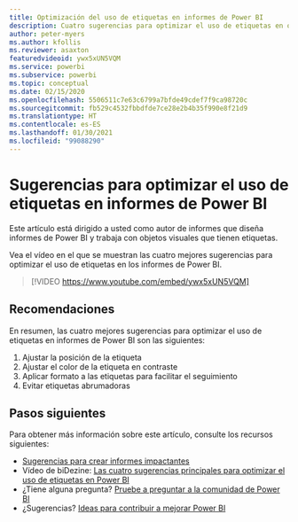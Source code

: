 ```yaml
---
title: Optimización del uso de etiquetas en informes de Power BI
description: Cuatro sugerencias para optimizar el uso de etiquetas en objetos visuales de informes de Power BI, en Power BI Desktop o el servicio Power BI.
author: peter-myers
ms.author: kfollis
ms.reviewer: asaxton
featuredvideoid: ywx5xUN5VQM
ms.service: powerbi
ms.subservice: powerbi
ms.topic: conceptual
ms.date: 02/15/2020
ms.openlocfilehash: 5506511c7e63c6799a7bfde49cdef7f9ca98720c
ms.sourcegitcommit: fb529c4532fbbdfde7ce28e2b4b35f990e8f21d9
ms.translationtype: HT
ms.contentlocale: es-ES
ms.lasthandoff: 01/30/2021
ms.locfileid: "99088290"
---
```

# <a name="tips-to-optimize-the-use-of-labels-in-power-bi-reports"></a>Sugerencias para optimizar el uso de etiquetas en informes de Power BI

Este artículo está dirigido a usted como autor de informes que diseña informes de Power BI y trabaja con objetos visuales que tienen etiquetas.

Vea el vídeo en el que se muestran las cuatro mejores sugerencias para optimizar el uso de etiquetas en los informes de Power BI.

> [!VIDEO https://www.youtube.com/embed/ywx5xUN5VQM]

## <a name="tips"></a>Recomendaciones

En resumen, las cuatro mejores sugerencias para optimizar el uso de etiquetas en informes de Power BI son las siguientes:

1. Ajustar la posición de la etiqueta
1. Ajustar el color de la etiqueta en contraste
1. Aplicar formato a las etiquetas para facilitar el seguimiento
1. Evitar etiquetas abrumadoras

## <a name="next-steps"></a>Pasos siguientes

Para obtener más información sobre este artículo, consulte los recursos siguientes:

- [Sugerencias para crear informes impactantes](../create-reports/desktop-tips-and-tricks-for-creating-reports.md)
- Vídeo de biDezine: [Las cuatro sugerencias principales para optimizar el uso de etiquetas en Power BI](https://www.youtube.com/watch?v=ywx5xUN5VQM)
- ¿Tiene alguna pregunta? [Pruebe a preguntar a la comunidad de Power BI](https://community.powerbi.com/)
- ¿Sugerencias? [Ideas para contribuir a mejorar Power BI](https://ideas.powerbi.com)

